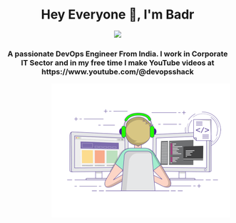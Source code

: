<h1 align="center">Hey Everyone 👋, I'm Badr</h1>
<div align="center"> <img src="https://raw.githubusercontent.com/jaiswaladi246/jaiswaladi246/main/Banner.png"> </div>
<h3 align="center">A passionate DevOps Engineer From India. I work in Corporate IT Sector and in my free time I make YouTube videos at https://www.youtube.com/@devopsshack</h3>
<img align="right" alt="Coding" width="400" src="https://raw.githubusercontent.com/devSouvik/devSouvik/master/gif3.gif">
